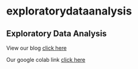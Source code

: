 # exploratorydataanalysis

## Exploratory Data Analysis
View our blog [click here](https://medium.com/analytics-vidhya/exploratory-data-analysis-104675188a4d)

Our google colab link [click here](https://colab.research.google.com/drive/1ylFKUcaUQ0vcpyG7y1J0fIGcFP-J4P0G?usp=sharing)
